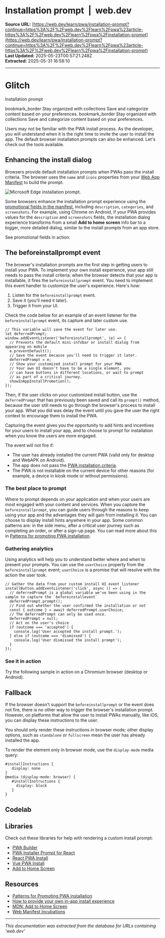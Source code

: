 # Installation prompt  |  web.dev

**Source URL:** [https://web.dev/learn/pwa/installation-prompt?continue=https%3A%2F%2Fweb.dev%2Flearn%2Fpwa%23article-https%3A%2F%2Fweb.dev%2Flearn%2Fpwa%2Finstallation-prompt](https://web.dev/learn/pwa/installation-prompt?continue=https%3A%2F%2Fweb.dev%2Flearn%2Fpwa%23article-https%3A%2F%2Fweb.dev%2Flearn%2Fpwa%2Finstallation-prompt)  
**Last Updated:** 2025-05-23T00:57:21.248Z  
**Extracted:** 2025-05-31 16:58:10

---

# Glitch

Installation prompt

bookmark\_border Stay organized with collections Save and categorize content based on your preferences. bookmark\_border Stay organized with collections Save and categorize content based on your preferences.

Users may not be familiar with the PWA install process. As the developer, you will understand when it is the right time to invite the user to install the app. The default browser installation prompts can also be enhanced. Let's check out the tools available.

## Enhancing the install dialog

Browsers provide default installation prompts when PWAs pass the install criteria. The browser uses the `name` and `icons` properties from your [Web App Manifest](https://web.dev/learn/pwa/web-app-manifest) to build the prompt.

![Microsoft Edge installation prompt.](https://web.dev/static/learn/pwa/installation-prompt/image/microsoft-edge-installati-78781d84f37f.png)

Some browsers enhance the installation prompt experience using the [promotional fields in the manifest](https://web.dev/learn/pwa/web-app-manifest#promotional_fields), including `description`, `categories`, and `screenshots`. For example, using Chrome on Android, if your PWA provides values for the `description` and `screenshots` fields, the installation dialog experience transforms from a small **Add to home screen** info bar to a bigger, more detailed dialog, similar to the install prompts from an app store.

See promotional fields in action:

## The beforeinstallprompt event

The browser's installation prompts are the first step in getting users to install your PWA. To implement your own install experience, your app still needs to pass the install criteria: when the browser detects that your app is installable, it fires the `beforeinstallprompt` event. You need to implement this event handler to customize the user's experience. Here's how:

1.  Listen for the `beforeinstallprompt` event.
2.  Save it (you'll need it later).
3.  Trigger it from your UI.

Check the code below for an example of an event listener for the `beforeinstallprompt` event, its capture and later custom use.

```
// This variable will save the event for later use.
let deferredPrompt;
window.addEventListener('beforeinstallprompt', (e) => {
  // Prevents the default mini-infobar or install dialog from appearing on mobile
  e.preventDefault();
  // Save the event because you'll need to trigger it later.
  deferredPrompt = e;
  // Show your customized install prompt for your PWA
  // Your own UI doesn't have to be a single element, you
  // can have buttons in different locations, or wait to prompt
  // as part of a critical journey.
  showInAppInstallPromotion();
});
```

Then, if the user clicks on your customized install button, use the `deferredPrompt` that has previously been saved and call its `prompt()` method, because the user still needs to go through the browser's process to install your app. What you did was delay the event until you gave the user the right context to encourage them to install the PWA.

Capturing the event gives you the opportunity to add hints and incentives for your users to install your app, and to choose to prompt for installation when you know the users are more engaged.

The event will not fire if:

*   The user has already installed the current PWA (valid only for desktop and WebAPK on Android).
*   The app does not pass the [PWA installation criteria](https://web.dev/learn/pwa/installation#installation_criteria).
*   The PWA is not installable on the current device for other reasons (for example, a device in kiosk mode or without permissions).

### The best place to prompt

Where to prompt depends on your application and when your users are most engaged with your content and services. When you capture the `beforeinstallprompt`, you can guide users through the reasons to keep using your app and the advantages they will gain from installing it. You can choose to display install hints anywhere in your app. Some common patterns are: in the side menu, after a critical user journey such as completing an order, or after a sign-up page. You can read more about this in [Patterns for promoting PWA installation](https://web.dev/articles/promote-install).

### Gathering analytics

Using analytics will help you to understand better where and when to present your prompts. You can use the `userChoice` property from the `beforeinstallprompt` event; `userChoice` is a promise that will resolve with the action the user took.

```
// Gather the data from your custom install UI event listener
installButton.addEventListener('click', async () => {
  // deferredPrompt is a global variable we've been using in the sample to capture the `beforeinstallevent`
  deferredPrompt.prompt();
  // Find out whether the user confirmed the installation or not
  const { outcome } = await deferredPrompt.userChoice;
  // The deferredPrompt can only be used once.
  deferredPrompt = null;
  // Act on the user's choice
  if (outcome === 'accepted') {
    console.log('User accepted the install prompt.');
  } else if (outcome === 'dismissed') {
    console.log('User dismissed the install prompt');
  }
});
```

### See it in action

Try the following sample in action on a Chromium browser (desktop or Android).

## Fallback

If the browser doesn't support the `beforeinstallprompt` or the event does not fire, there is no other way to trigger the browser's installation prompt. However, on platforms that allow the user to install PWAs manually, like iOS, you can display these instructions to the user.

You should only render these instructions in browser mode; other display options, such as `standalone` or `fullscreen` mean the user has already installed the app.

To render the element only in browser mode, use the `display-mode` media query:

```
#installInstructions {
   display: none
}
@media (display-mode: browser) {
   #installInstructions {
     display: block
   }
}
```

## Codelab

## Libraries

Check out these libraries for help with rendering a custom install prompt:

*   [PWA Builder](https://github.com/pwa-builder/pwa-install)
*   [PWA Installer Prompt for React](https://github.com/shnaveen25/react-pwa-installer-prompt)
*   [React PWA Install](https://www.npmjs.com/package/react-pwa-install)
*   [Vue PWA Install](https://github.com/Bartozzz/vue-pwa-install)
*   [Add to Home Screen](https://github.com/docluv/add-to-homescreen)

## Resources

*   [Patterns for Promoting PWA installation](https://web.dev/articles/promote-install)
*   [How to provide your own in-app install experience](https://web.dev/articles/customize-install)
*   [MDN: Add to Home Screen](https://developer.mozilla.org/docs/Web/Progressive_web_apps/Add_to_home_screen)
*   [Web Manifest Incubations](https://wicg.github.io/manifest-incubations/)

---

*This documentation was extracted from the database for URLs containing 'web.dev'*
